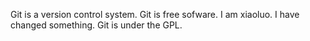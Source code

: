 Git is a version control system.
Git is free sofware.
I am xiaoluo.
I have changed something.
Git is under the GPL.

